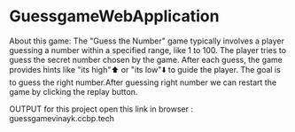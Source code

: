 # GuessgameWebApplication
About this game: The "Guess the Number" game typically involves a player guessing a number within a specified range, like 1 to 100. The player tries to guess the secret number chosen by the game. After each guess, the game provides hints like "its high"⬆️ or "its low"⬇️ to guide the player. The goal is to guess the right number.After guessing right number we can restart the game by clicking the replay button.

OUTPUT for this project open this link in browser : guessgamevinayk.ccbp.tech
